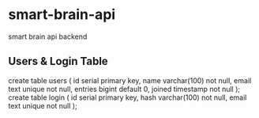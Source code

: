 # smart-brain-api
smart brain api backend

## Users & Login Table
create table users ( id serial primary key, name varchar(100) not null, email text unique not null, entries bigint default 0, joined timestamp not null );
create table login ( id serial primary key, hash varchar(100) not null, email text unique not null );
